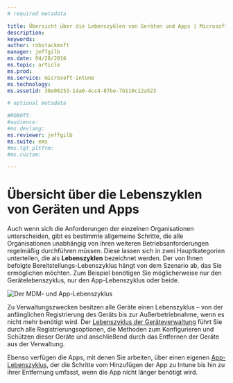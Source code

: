 ```yaml
---
# required metadata

title: Übersicht über die Lebenszyklen von Geräten und Apps | Microsoft Intune
description:
keywords:
author: robstackmsft
manager: jeffgilb
ms.date: 04/28/2016
ms.topic: article
ms.prod:
ms.service: microsoft-intune
ms.technology:
ms.assetid: 38e08253-14a0-4cc4-87be-7b110c12a523

# optional metadata

#ROBOTS:
#audience:
#ms.devlang:
ms.reviewer: jeffgilb
ms.suite: ems
#ms.tgt_pltfrm:
#ms.custom:

---
```


# Übersicht über die Lebenszyklen von Geräten und Apps

Auch wenn sich die Anforderungen der einzelnen Organisationen unterscheiden, gibt es bestimmte allgemeine Schritte, die alle Organisationen unabhängig von ihren weiteren Betriebsanforderungen regelmäßig durchführen müssen. Diese lassen sich in zwei Hauptkategorien unterteilen, die als **Lebenszyklen** bezeichnet werden. Der von Ihnen befolgte Bereitstellungs-Lebenszyklus hängt von dem Szenario ab, das Sie ermöglichen möchten. Zum Beispiel benötigen Sie möglicherweise nur den Gerätelebenszyklus, nur den App-Lebenszyklus oder beide.

![Der MDM- und App-Lebenszyklus](./media/device_appslifecycle_nobg.png "mobile device and app lifecycles")

Zu Verwaltungszwecken besitzen alle Geräte einen Lebenszyklus – von der anfänglichen Registrierung des Geräts bis zur Außerbetriebnahme, wenn es nicht mehr benötigt wird. Der [Lebenszyklus der Geräteverwaltung](overview-of-device-lifecycle-in-microsoft-intune.md) führt Sie durch alle Registrierungsoptionen, die Methoden zum Konfigurieren und Schützen dieser Geräte und anschließend durch das Entfernen der Geräte aus der Verwaltung.

Ebenso verfügen die Apps, mit denen Sie arbeiten, über einen eigenen [App-Lebenszyklus](overview-of-app-lifecycle-in-microsoft-intune.md), der die Schritte vom Hinzufügen der App zu Intune bis hin zu ihrer Entfernung umfasst, wenn die App nicht länger benötigt wird.


<!--HONumber=May16_HO1-->


